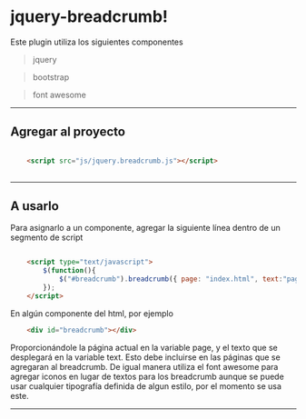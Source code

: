 # jquery-breadcrumb!


Este plugin utiliza los siguientes componentes
>jquery

>bootstrap

>font awesome


---
## Agregar al proyecto
 
```html

    <script src="js/jquery.breadcrumb.js"></script>
    
 ```

---

## A usarlo
Para asignarlo a un componente, agregar la siguiente línea dentro de un segmento de script
```html

    <script type="text/javascript">
		$(function(){
			$("#breadcrumb").breadcrumb({ page: "index.html", text:"pagina inicio" });
		});
	</script>
```
En algún componente del html, por ejemplo

```HTML
    <div id="breadcrumb"></div>
```


Proporcionándole la página actual en la variable page, y el texto que se desplegará en la variable text.
Esto debe incluirse en las páginas que se agregaran al breadcrumb.
De igual manera utiliza el font awesome para agregar iconos en lugar de textos para los breadcrumb
aunque se puede usar cualquier tipografía definida de algun estilo, por el momento se usa este.


---
